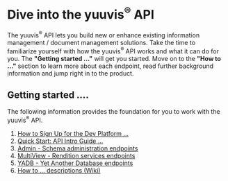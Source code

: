 <h1>Dive into the yuuvis<sup>®</sup> API</h1>
<p>The yuuvis<sup>®</sup> API lets you build new or enhance existing information management / document management solutions. Take the time to familiarize yourself with how the yuuvis<sup>®</sup> API works and what it can do for you. The <b>"Getting started ..."</b> will get you started. Move on to the <b>"How to ..."</b> section to learn more about each endpoint, read further background information and jump right in to the product.</p>
<h2>Getting started ....</h2>
<p>The following information provides the foundation for you to work with the yuuvis<sup>®</sup> API.</p>
<ol>
   <li><a href="https://yuuvis.io/" target="_blank">How to Sign Up for the Dev Platform ...</a></li>
   <li><a href="https://github.com/yuuvis/Documentation/wiki/Quick-start" target="_blank">Quick Start: API Intro Guide ...</a></li>
   <li><a href="https://github.com/yuuvis/Documentation/wiki/Admin" target="_blank">Admin - Schema administration endpoints</a></li>
   <li><a href="https://github.com/yuuvis/Documentation/wiki/MultiView" target="_blank">MultiView - Rendition services endpoints</a></li>
   <li><a href="https://github.com/yuuvis/Documentation/wiki/YADB" target="_blank">YADB - Yet Another Database endpoints</a></li>
   <li><a href="https://github.com/yuuvis/Documentation/wiki/" target="_blank">How to ... descriptions (Wiki)</a></li>
</ol>

